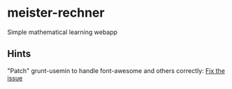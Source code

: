 meister-rechner
===============

Simple mathematical learning webapp

## Hints

"Patch" grunt-usemin to handle font-awesome and others correctly: [Fix the issue](https://github.com/yeoman/grunt-usemin/issues/234)
